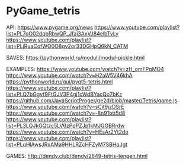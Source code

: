 # PyGame_tetris

API:
https://www.pygame.org/news
https://www.youtube.com/playlist?list=PL7oO02dqbRbwQP_Jfaj3AxVJ84elbTvLy
https://www.youtube.com/playlist?list=PLjRuaCofWO0O8qv2or33DGHpQ6kN_CATM


SAVES:
https://pythonworld.ru/moduli/modul-pickle.html


EXAMPLES:
https://www.youtube.com/watch?v=zH_omFPqMO4
https://www.youtube.com/watch?v=H2aW5V46khA
https://pythonworld.ru/gui/pyqt5-tetris.html
https://www.youtube.com/playlist?list=PLQ7bGgvf9FtGJV3P4gj1cWdBYacQo7bKz
https://github.com/JavaScriptProger/ge2d/blob/master/Tetris/game.js
https://www.youtube.com/watch?v=sCit9jzDSrE
https://www.youtube.com/watch?v=-8n91btt5d8
https://www.youtube.com/playlist?list=PL3LQJkGQtzc5LV6zPpPZJp1kMJGGBRrdw
https://www.youtube.com/watch?v=HEsAr2Yt2do
https://www.youtube.com/playlist?list=PLqHlAwsJRxAMa9HHLRZcHFZyM7SBHqJgt

GAMES:
http://dendy.club/dendy/2849-tetris-tengen.html
